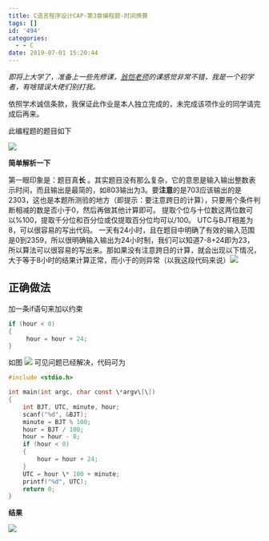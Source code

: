 ```yaml
---
title: C语言程序设计CAP-第3章编程题-时间换算
tags: []
id: '494'
categories:
  - - C
date: 2019-07-01 15:20:44
---
```


_即将上大学了，准备上一些先修课，[翁恺老师](https://www.icourse163.org/u/wengkai)的课感觉非常不错，我是一个初学者，有啥错误大佬们别打我。_

依照学术诚信条款，我保证此作业是本人独立完成的，未完成该项作业的同学请完成后再来。

此编程题的题目如下 

![](https://wordpress-1253676827.file.myqcloud.com/wp-content/uploads/2019/07/TIM截图20190701134832.png)

**简单解析一下**

第一眼印象是：题目真**长** 。其实题目没有那么复杂，它的意思是输入输出整数表示时间，而且输出是最简的，如803输出为3。要**注意**的是703应该输出的是2303，这也是本题所测验的地方（即提示：要注意跨日的计算），只要用个条件判断相减的数是否小于0，然后再做其他计算即可。 提取个位与十位数这两位数可以%100，提取千分位和百分位或仅提取百分位均可以/100。 UTC与BJT相差为8，可以很容易的写出代码。 一天有24小时，且在题目中明确了有效的输入范围是0到2359，所以很明确输入输出为24小时制，我们可以知道7-8+24即为23，所以算法可以很容易的写出来。那如果没有注意跨日的计算，就会出现以下情况，大于等于8小时的结果计算正常，而小于的则异常（以我这段代码来说）![](https://wordpress-1253676827.file.myqcloud.com/wp-content/uploads/2019/07/TIM截图20190701150903.png)

## 正确做法

加一条if语句来加以约束

```c
if (hour < 0)
{
     hour = hour + 24;
}
```

如图 ![](https://wordpress-1253676827.file.myqcloud.com/wp-content/uploads/2019/07/TIM截图20190701151546.png) 可见问题已经解决，代码可为

```c
#include <stdio.h>

int main(int argc, char const \*argv\[\])
{
    int BJT, UTC, minute, hour;
    scanf("%d", &BJT);
    minute = BJT % 100;
    hour = BJT / 100;
    hour = hour - 8;
    if (hour < 0)
    {
        hour = hour + 24;
    }
    UTC = hour \* 100 + minute;
    printf("%d", UTC);
    return 0;
}
```
**结果**

![](https://wordpress-1253676827.file.myqcloud.com/wp-content/uploads/2019/07/TIM截图20190701151855.png)
